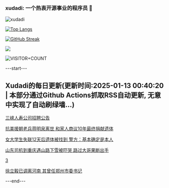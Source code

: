 ### xudadi: 一个热衷开源事业的程序员 👋

![xudadi](https://github-readme-stats-git-masterorgs-github-readme-stats-team.vercel.app/api?username=xudadi)

[![Top Langs](https://github-readme-stats.vercel.app/api/top-langs/?username=xudadi)](https://github.com/anuraghazra/github-readme-stats)

[![GitHub Streak](https://streak-stats.demolab.com?user=xudadi&locale=zh_Hans)](https://git.io/streak-stats)

![](https://raw.githubusercontent.com/xudadi/xudadi/main/assets/github-contribution-grid-snake.svg)

![VISITOR+COUNT](https://komarev.com/ghpvc/?username=xudadi&label=VISITOR+COUNT)


---start---

## Xudadi的每日更新(更新时间:2025-01-13 00:40:20 | 本部分通过Github Actions抓取RSS自动更新, 无意中实现了自动刷绿墙...)

[三峡人寿公司招聘公告](https://www.gongkaoleida.com/article/2262431)

[抗美援朝老兵蒋明泉离世 和家人商议10年最终捐献遗体](https://m.163.com/news/article/JLN6NNQB0514R9OJ.html)

[女大学生失联12天后遗体被找到 警方：基本确定是本人](https://m.163.com/news/article/JLN3543R053469M5.html)

[山东司机到重庆遇山路下雪被吓哭 路过大哥果断出手](https://m.163.com/news/article/JLN2F8B1053469M5.html)

[3](https://m.163.com/touch/news/sub/domestic)

[徐立毅已调离河南 其曾任郑州市委书记](https://m.163.com/news/article/JLMMS1ML0514R9P4.html)

---end---
